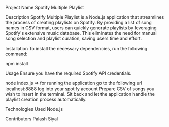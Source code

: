 Project Name
Spotify Multiple Playlist

Description
Spotify Multiple Playlist is a Node.js application that streamlines the process of creating playlists on Spotify. By providing a list of song names in CSV format, users can quickly generate playlists by leveraging Spotify's extensive music database. This eliminates the need for manual song selection and playlist curation, saving users time and effort.

Installation
To install the necessary dependencies, run the following command:

npm install

Usage
Ensure you have the required Spotify API credentials.

node index.js => for running the application
go to the following url
localhost:8888
log into your spotify account
Prepare CSV of songs you wish to insert in the terminal.
Sit back and let the application handle the playlist creation process automatically.

Technologies Used
Node.js

Contributors
Palash Siyal